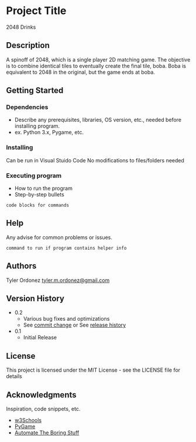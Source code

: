 # Project Title

2048 Drinks

## Description

A spinoff of 2048, which is a single player 2D matching game. The objective is to combine identical tiles to eventually create the final tile, boba. Boba is equivalent to 2048 in the original, but the game ends at boba.

## Getting Started

### Dependencies

* Describe any prerequisites, libraries, OS version, etc., needed before installing program.
* ex. Python 3.x, Pygame, etc.

### Installing

Can be run in Visual Stuido Code
No modifications to files/folders needed

### Executing program

* How to run the program
* Step-by-step bullets
```
code blocks for commands
```

## Help

Any advise for common problems or issues.
```
command to run if program contains helper info
```

## Authors

Tyler Ordonez
tyler.m.ordonez@gmail.com

## Version History

* 0.2
    * Various bug fixes and optimizations
    * See [commit change]() or See [release history]()
* 0.1
    * Initial Release

## License

This project is licensed under the MIT License - see the LICENSE file for details

## Acknowledgments

Inspiration, code snippets, etc.
* [w3Schools](https://www.w3schools.com/python/default.asp)
* [PyGame](https://www.pygame.org/docs/)
* [Automate The Boring Stuff](https://automatetheboringstuff.com/)
